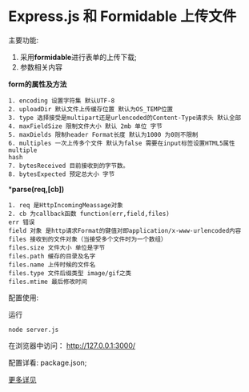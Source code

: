 # Express.js 和 Formidable 上传文件


主要功能:

1. 采用**formidable**进行表单的上传下载;
2. 参数相关内容

**form的属性及方法**

```
1. encoding 设置字符集 默认UTF-8
2. uploadDir 默认文件上传缓存位置 默认为OS_TEMP位置
3. type 选择接受是multipart还是urlencoded的Content-Type请求头 默认全部
4. maxFieldSize 限制文件大小 默认 2mb 单位 字节
5. maxDields 限制header Format长度 默认为1000 为0则不限制
6. multiples 一次上传多个文件 默认为false 需要在input标签设置HTML5属性 multiple
hash
7. bytesReceived 目前接收到的字节数。
8. bytesExpected 预定总大小 字节
```
***parse(req,[cb])**

```
1. req 是HttpIncomingMeassage对象
2. cb 为callback函数 function(err,field,files)
err 错误
field 对象 是http请求Format的键值对即application/x-www-urlencoded内容
files 接收到的文件对象（当接受多个文件时为一个数组）
files.size 文件大小 单位是字节
files.path 缓存的目录及名字
files.name 上传时候的文件名
files.type 文件后缀类型 image/gif之类
files.mtime 最后修改时间

```


配置使用:

运行

```
node server.js
```
在浏览器中访问： http://127.0.0.1:3000/



配置详看: package.json;




[更多详见](http://www.jianshu.com/notebooks/6725301/latest)


